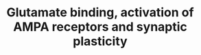 ---
annotations:
- type: Pathway Ontology
  value: glutamate signaling pathway via AMPA receptor
authors:
- ReactomeTeam
- DeSl
description: Excitatory synaptic transmission in the brain is carried out by glutamate
  receptors through the activation of both ionotropic and metabotropic receptors.  Ionotropic
  glutamate receptors are of three subtypes based on distinct physiologic properties
  and their differential binding of exogenous ligands namely  NMDA (N-methyl D-aspartate),
  AMPA (alpha-amino-3-hydroxy-5-methyl-4-isoxazolepropionic acid) and Kainate . The
  ionotropic receptors are glutamate gated ion channels that initiate signaling by
  influx of ions, and are comprised of subunits with distinct structures and distinguished
  based on their agonist binding. Even though all three types of receptors are found
  at the glutamatergic synapses yet they exhibit great diversity in the synaptic distribution.
  The metabotropic glutamate receptors are a family of G-protein coupled receptors
  that are slow acting.  Fast excitatory synaptic transmission is carried out through
  AMPA receptors. Post-synaptic transmission involves binding of the ligand such as
  glutamate/AMPA to the AMPA receptor resulting in the Na influx which causes depolarization
  of the membrane. NMDA receptors are blocked by Mg at resting membrane potential.
  NMDA receptors are activated upon coincident depolarization and glutamate binding
  are activated following AMPA receptor activation.NMDA receptors are blocked by Mg
  at resting <br>membrane potential. NMDA receptors are Ca permeable and their activity
  leads to increase in Ca which, leads to upregulation of AMPA receptors at the synapse
  which causes the long lasting excitatory post-synaptic potential (EPSP) which forms
  the basis of long term potentiation (LTP). LTP is one form of synaptic plasticity
  wherein the strength of the synapses is enhanced by either change in the number,
  increase in the efficacy by phosphorylation or change in the type of receptors.
  Phosphorylation of AMPA receptors changes the localization of the receptors, increases
  the single channel conductance, and increases the probability of open channel. GluR1
  has four phosphorylation sites; serine 818 (S818) is phosphorylated by PKC and is
  necessary for LTP, serine 831 (S831) is phosphorylated by CaMKII  that increases
  the delivery of receptors to the synapse and also increased their single channel
  conductance, threonine (T840) is implicated in LTP. Serine 845 (S845) is phosphorylated
  by PKA which regulates open channel probability.  Long term depression is another
  form of plasticity wherein the number of AMPA receptors is diminished by either
  phosphorylation of GluR2 at Ser880 or dephosphorylation of GluR1 by protein phosphatase1,
  protein phosphatase 2A and protein phosphatase 2B (calcineurin).  View original
  pathway at [http://www.reactome.org/PathwayBrowser/#DIAGRAM=399721 Reactome].
last-edited: 2021-01-25
organisms:
- Homo sapiens
redirect_from:
- /index.php/Pathway:WP4459
- /instance/WP4459
schema-jsonld:
- '@context': https://schema.org/
  '@id': https://wikipathways.github.io/pathways/WP4459.html
  '@type': Dataset
  creator:
    '@type': Organization
    name: WikiPathways
  description: Excitatory synaptic transmission in the brain is carried out by glutamate
    receptors through the activation of both ionotropic and metabotropic receptors.  Ionotropic
    glutamate receptors are of three subtypes based on distinct physiologic properties
    and their differential binding of exogenous ligands namely  NMDA (N-methyl D-aspartate),
    AMPA (alpha-amino-3-hydroxy-5-methyl-4-isoxazolepropionic acid) and Kainate .
    The ionotropic receptors are glutamate gated ion channels that initiate signaling
    by influx of ions, and are comprised of subunits with distinct structures and
    distinguished based on their agonist binding. Even though all three types of receptors
    are found at the glutamatergic synapses yet they exhibit great diversity in the
    synaptic distribution. The metabotropic glutamate receptors are a family of G-protein
    coupled receptors that are slow acting.  Fast excitatory synaptic transmission
    is carried out through AMPA receptors. Post-synaptic transmission involves binding
    of the ligand such as glutamate/AMPA to the AMPA receptor resulting in the Na
    influx which causes depolarization of the membrane. NMDA receptors are blocked
    by Mg at resting membrane potential. NMDA receptors are activated upon coincident
    depolarization and glutamate binding are activated following AMPA receptor activation.NMDA
    receptors are blocked by Mg at resting <br>membrane potential. NMDA receptors
    are Ca permeable and their activity leads to increase in Ca which, leads to upregulation
    of AMPA receptors at the synapse which causes the long lasting excitatory post-synaptic
    potential (EPSP) which forms the basis of long term potentiation (LTP). LTP is
    one form of synaptic plasticity wherein the strength of the synapses is enhanced
    by either change in the number, increase in the efficacy by phosphorylation or
    change in the type of receptors. Phosphorylation of AMPA receptors changes the
    localization of the receptors, increases the single channel conductance, and increases
    the probability of open channel. GluR1 has four phosphorylation sites; serine
    818 (S818) is phosphorylated by PKC and is necessary for LTP, serine 831 (S831)
    is phosphorylated by CaMKII  that increases the delivery of receptors to the synapse
    and also increased their single channel conductance, threonine (T840) is implicated
    in LTP. Serine 845 (S845) is phosphorylated by PKA which regulates open channel
    probability.  Long term depression is another form of plasticity wherein the number
    of AMPA receptors is diminished by either phosphorylation of GluR2 at Ser880 or
    dephosphorylation of GluR1 by protein phosphatase1, protein phosphatase 2A and
    protein phosphatase 2B (calcineurin).  View original pathway at [http://www.reactome.org/PathwayBrowser/#DIAGRAM=399721
    Reactome].
  keywords:
  - 'DAG '
  - Ca permeable AMPA
  - 'PRKCA '
  - 'PICK1 '
  - Activated
  - 'Ca2+ '
  - conventional
  - 'CACNG8 '
  - 'GRIA2 '
  - 'CACNG4 '
  - AKAP5
  - phospho GluR2 S880)
  - Ca2+
  - 'CACNG3 '
  - MYO6
  - receptors
  - 'PRKCG '
  - 'TSPAN7 '
  - 'AP2B1-1 '
  - receptors (with
  - Pi
  - 'AP2M1-2 '
  - 'AP2A2-3 '
  - EPB41L1
  - 'p-S880-GRIA2 '
  - AP2A
  - protein kinase C
  - GRIP1/GRIP2
  - TSPAN7:PICK1
  - 'p-T287-CAMK2G '
  - 'AP2S1-1 '
  - 'AP2A1 '
  - ATP
  - 'GRIP1 '
  - 'DLG4 '
  - 'PRKCB '
  - 'p-T286-CAMK2A '
  - complex
  - 'GRIA4 '
  - 'GRIA1 '
  - 'PS '
  - PICK1
  - Ca impermeable AMPA
  - L-Glu
  - 'p-T287-CAMK2B '
  - Na+
  - AP2 complex
  - 'MDM2 '
  - NSF
  - 'GRIA3 '
  - 'p-T287-CAMK2D '
  - TARP-PSD95-Mdm2
  - 'CACNG2 '
  - ADP
  - receptor ligand
  - CaMKII
  - DLG1
  - 'L-Glu '
  - 'GRIP2 '
  license: CC0
  name: Glutamate binding, activation of AMPA receptors and synaptic plasticity
seo: CreativeWork
title: Glutamate binding, activation of AMPA receptors and synaptic plasticity
wpid: WP4459
---